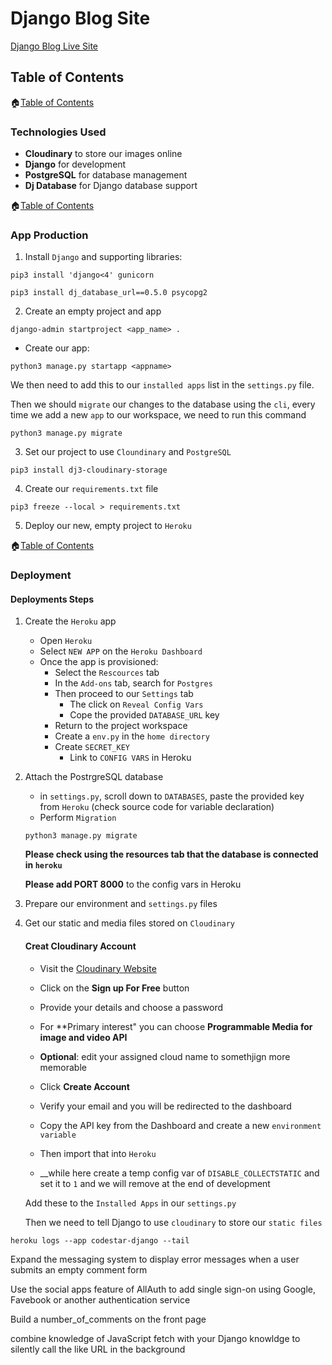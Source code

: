 # Django Blog Site

[Django Blog Live Site](https://8000-llancruzz-djangoblog-hoiguiihv19.ws-eu80.gitpod.io/)

## Table of Contents

🏠[Table of Contents](#table-of-contents)

### Technologies Used

- **Cloudinary** to store our images online
- **Django** for development
- **PostgreSQL** for database management
- **Dj Database** for Django database support

🏠[Table of Contents](#table-of-contents)

### App Production

1. Install `Django` and supporting libraries:

```
pip3 install 'django<4' gunicorn
```
```
pip3 install dj_database_url==0.5.0 psycopg2
```

2. Create an empty project and app
```
django-admin startproject <app_name> .
```

- Create our app:
```
python3 manage.py startapp <appname>
```

We then need to add this to our `installed apps` list in the `settings.py` file.

Then we should `migrate` our changes to the database using the `cli`, every time we add a new `app` to our workspace, we need to run this command 

```
python3 manage.py migrate
```

3. Set our project to use `Cloundinary` and `PostgreSQL`
```
pip3 install dj3-cloudinary-storage
```

4. Create our `requirements.txt` file
```
pip3 freeze --local > requirements.txt
```

5. Deploy our new, empty project to `Heroku`

🏠[Table of Contents](#table-of-contents)

### Deployment

#### Deployments Steps

1. Create the `Heroku` app
    - Open `Heroku`
    - Select `NEW APP` on the `Heroku Dashboard`
    - Once the app is provisioned:
        - Select the `Rescources` tab
        - In the `Add-ons` tab, search for `Postgres`
        - Then proceed to our `Settings` tab
            - The click on `Reveal Config Vars`
            - Cope the provided `DATABASE_URL` key
        - Return to the project workspace
        - Create a `env.py` in the `home directory`
        - Create `SECRET_KEY` 
            - Link to `CONFIG VARS` in Heroku

2. Attach the PostrgreSQL database
    - in `settings.py`, scroll down to `DATABASES`, paste the provided key from `Heroku` (check source code for variable declaration)
    - Perform `Migration`
    ```
    python3 manage.py migrate
    ```
    **Please check using the resources tab that the database is connected in `heroku`**

    __Please add PORT 8000__ to the config vars in Heroku

3. Prepare our environment and `settings.py` files
4. Get our static and media files stored on `Cloudinary`

    #### Creat Cloudinary Account
    - Visit the [Cloudinary Website](https://cloudinary.com/)
    - Click on the **Sign up For Free** button
    - Provide your details and choose a password
    - For **Primary interest" you can choose **Programmable Media for image and video API**
    - __Optional__: edit your assigned cloud name to somethjign more memorable
    - Click **Create Account**
    - Verify your email and you will be redirected to the dashboard

    - Copy the API key from the Dashboard and create a new `environment variable`
    - Then import that into `Heroku`
    - __while here create a temp config var of `DISABLE_COLLECTSTATIC` and set it to `1` and we will remove at the end of development

    Add these to the `Installed Apps` in our `settings.py`

    Then we need to tell Django to use `cloudinary` to store our `static files`

```
heroku logs --app codestar-django --tail
```

Expand the messaging system to display error messages when a user submits an empty comment form

Use the social apps feature of AllAuth to add single sign-on using Google, Favebook or another authentication service

Build a number_of_comments on the front page

combine knowledge of JavaScript fetch with your Django knowldge to silently call the like URL in the background